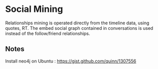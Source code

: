 # Social Mining

Relationships mining is operated directly from the timeline data, using quotes, RT.
The embed social graph contained in conversations is used instead of the follow/friend relationships.

## Notes
Install neo4j on Ubuntu :  https://gist.github.com/quinn/1307556